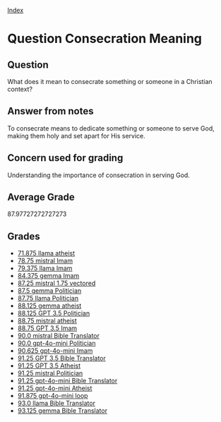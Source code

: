 
[Index](../../index.md)
# Question Consecration Meaning
## Question
What does it mean to consecrate something or someone in a Christian context?

## Answer from notes
To consecrate means to dedicate something or someone to serve God, making them holy and set apart for His service.

## Concern used for grading
Understanding the importance of consecration in serving God.

## Average Grade
87.97727272727273

## Grades
 * [71.875 llama atheist](../answers/llama_atheist/Consecration_Meaning.md)
 * [78.75 mistral Imam](../answers/mistral_Imam/Consecration_Meaning.md)
 * [79.375 llama Imam](../answers/llama_Imam/Consecration_Meaning.md)
 * [84.375 gemma Imam](../answers/gemma_Imam/Consecration_Meaning.md)
 * [87.25 mistral 1.75 vectored](../answers/mistral_1.75_vectored/Consecration_Meaning.md)
 * [87.5 gemma Politician](../answers/gemma_Politician/Consecration_Meaning.md)
 * [87.75 llama Politician](../answers/llama_Politician/Consecration_Meaning.md)
 * [88.125 gemma atheist](../answers/gemma_atheist/Consecration_Meaning.md)
 * [88.125 GPT 3.5 Politician](../answers/GPT_3.5_Politician/Consecration_Meaning.md)
 * [88.75 mistral atheist](../answers/mistral_atheist/Consecration_Meaning.md)
 * [88.75 GPT 3.5 Imam](../answers/GPT_3.5_Imam/Consecration_Meaning.md)
 * [90.0 mistral Bible Translator](../answers/mistral_Bible_Translator/Consecration_Meaning.md)
 * [90.0 gpt-4o-mini Politician](../answers/gpt-4o-mini_Politician/Consecration_Meaning.md)
 * [90.625 gpt-4o-mini Imam](../answers/gpt-4o-mini_Imam/Consecration_Meaning.md)
 * [91.25 GPT 3.5 Bible Translator](../answers/GPT_3.5_Bible_Translator/Consecration_Meaning.md)
 * [91.25 GPT 3.5 Atheist](../answers/GPT_3.5_Atheist/Consecration_Meaning.md)
 * [91.25 mistral Politician](../answers/mistral_Politician/Consecration_Meaning.md)
 * [91.25 gpt-4o-mini Bible Translator](../answers/gpt-4o-mini_Bible_Translator/Consecration_Meaning.md)
 * [91.25 gpt-4o-mini Atheist](../answers/gpt-4o-mini_Atheist/Consecration_Meaning.md)
 * [91.875 gpt-4o-mini loop](../answers/gpt-4o-mini_loop/Consecration_Meaning.md)
 * [93.0 llama Bible Translator](../answers/llama_Bible_Translator/Consecration_Meaning.md)
 * [93.125 gemma Bible Translator](../answers/gemma_Bible_Translator/Consecration_Meaning.md)
